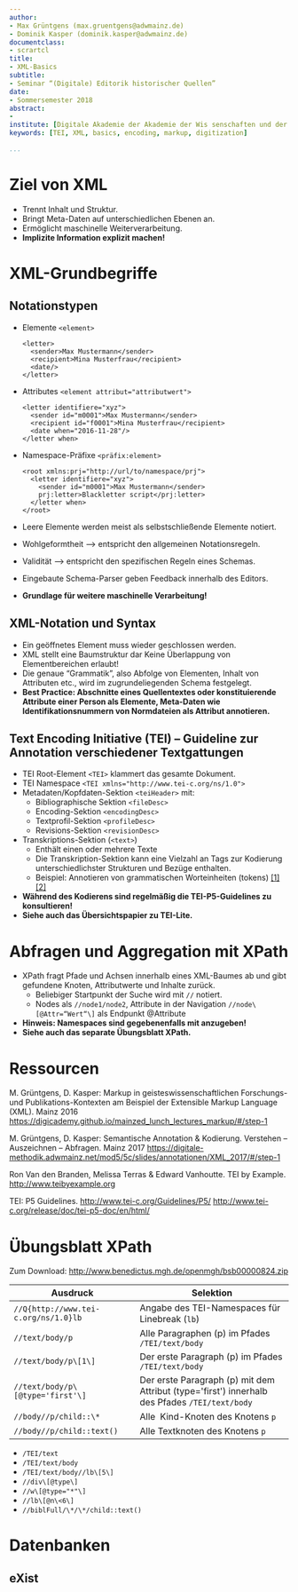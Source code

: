```yaml
---
author:
- Max Grüntgens (max.gruentgens@adwmainz.de)
- Dominik Kasper (dominik.kasper@adwmainz.de)
documentclass:
- scrartcl
title:
- XML-Basics
subtitle:
- Seminar “(Digitale) Editorik historischer Quellen”
date:
- Sommersemester 2018
abstract:
-
institute: [Digitale Akademie der Akademie der Wis senschaften und der Literatur | Mainz ]
keywords: [TEI, XML, basics, encoding, markup, digitization]

...
```


# Ziel von XML

-   Trennt Inhalt und Struktur.
-   Bringt Meta-Daten auf unterschiedlichen Ebenen an.
-   Ermöglicht maschinelle Weiterverarbeitung.
-   **Implizite Information explizit machen!**

# XML-Grundbegriffe
## Notationstypen

- Elemente `<element>`
  ```
  <letter>
    <sender>Max Mustermann</sender>
    <recipient>Mina Musterfrau</recipient>
    <date/>
  </letter>
  ```
- Attributes `<element attribut="attributwert">`
  ```
  <letter identifiere="xyz">
    <sender id="m0001">Max Mustermann</sender>
    <recipient id="f0001">Mina Musterfrau</recipient>
    <date when="2016-11-28"/>
  </letter when>
  ```
- Namespace-Präfixe `<präfix:element>`
  ```
  <root xmlns:prj="http://url/to/namespace/prj">
    <letter identifiere="xyz">
      <sender id="m0001">Max Mustermann</sender>
      prj:letter>Blackletter script</prj:letter>
    </letter when>
  </root>
  ```

-   Leere Elemente werden meist als selbstschließende Elemente notiert.
-   Wohlgeformtheit --> entspricht den allgemeinen Notationsregeln.
-   Validität --> entspricht den spezifischen Regeln eines Schemas.
-   Eingebaute Schema-Parser geben Feedback innerhalb des Editors.
-   **Grundlage für weitere maschinelle Verarbeitung!**

## XML-Notation und Syntax

-   Ein geöffnetes Element muss wieder geschlossen werden.
-   XML stellt eine Baumstruktur dar Keine Überlappung von Elementbereichen erlaubt!
-   Die genaue “Grammatik”, also Abfolge von Elementen, Inhalt von Attributen etc., wird im zugrundeliegenden Schema festgelegt.
-   **Best Practice: Abschnitte eines Quellentextes oder konstituierende Attribute einer Person als Elemente, Meta-Daten wie Identifikationsnummern von Normdateien als Attribut annotieren.**

## Text Encoding Initiative (TEI) – Guideline zur Annotation verschiedener Textgattungen

-   TEI Root-Element `<TEI>` klammert das gesamte Dokument.
-   TEI Namespace `<TEI xmlns="http://www.tei-c.org/ns/1.0">`
-   Metadaten/Kopfdaten-Sektion `<teiHeader>` mit:
    -   Bibliographische Sektion `<fileDesc>`
    -   Encoding-Sektion `<encodingDesc>`
    -   Textprofil-Sektion `<profileDesc>`
    -   Revisions-Sektion `<revisionDesc>`
-   Transkriptions-Sektion (`<text>`)
    -   Enthält einen oder mehrere Texte
    -   Die Transkription-Sektion kann eine Vielzahl an Tags zur Kodierung unterschiedlichster Strukturen und Bezüge enthalten.
    -   Beispiel: Annotieren von grammatischen Worteinheiten (tokens) [[1]](http://www.tei-c.org/release/doc/tei-p5-doc/en/html/ref-w.html)[[2]](http://www.tei-c.org/release/doc/tei-p5-doc/en/html/examples-w.html)
-   **Während des Kodierens sind regelmäßig die TEI-P5-Guidelines zu konsultieren!**
-   **Siehe auch das Übersichtspapier zu TEI-Lite.**

# Abfragen und Aggregation mit XPath

-   XPath fragt Pfade und Achsen innerhalb eines XML-Baumes ab und gibt gefundene Knoten, Attributwerte und Inhalte zurück.
    -   Beliebiger Startpunkt der Suche wird mit `//` notiert.
    -   Nodes als `//node1/node2`, Attribute in der Navigation `//node\[@Attr=“Wert“\]` als Endpunkt @Attribute
-   **Hinweis: Namespaces sind gegebenenfalls mit anzugeben!**
-   **Siehe auch das separate Übungsblatt XPath.**

# Ressourcen

M. Grüntgens, D. Kasper: Markup in geisteswissenschaftlichen Forschungs- und Publikations-Kontexten am Beispiel der Extensible Markup Language (XML). Mainz 2016 <https://digicademy.github.io/mainzed_lunch_lectures_markup/#/step-1>

M. Grüntgens, D. Kasper: Semantische Annotation & Kodierung. Verstehen – Auszeichnen – Abfragen. Mainz 2017 <https://digitale-methodik.adwmainz.net/mod5/5c/slides/annotationen/XML_2017/#/step-1>

Ron Van den Branden, Melissa Terras & Edward Vanhoutte. TEI by Example. <http://www.teibyexample.org>

TEI: P5 Guidelines. <http://www.tei-c.org/Guidelines/P5/> <http://www.tei-c.org/release/doc/tei-p5-doc/en/html/>

# Übungsblatt XPath

Zum Download: <http://www.benedictus.mgh.de/openmgh/bsb00000824.zip>

| Ausdruck                           | Selektion                                                                                   |
|------------------------------------|---------------------------------------------------------------------------------------------|
| `//Q{http://www.tei-c.org/ns/1.0}lb` | Angabe des TEI-Namespaces für Linebreak (`lb`)                                                |
| `//text/body/p`                      | Alle Paragraphen (p) im Pfades `/TEI/text/body`                                               |
| `//text/body/p\[1\]`               | Der erste Paragraph (p) im Pfades `/TEI/text/body`                                            |
| `//text/body/p\[@type='first'\]`     | Der erste Paragraph (p) mit dem Attribut (type='first') innerhalb des Pfades `/TEI/text/body` |
| `//body//p/child::\*`                | Alle  Kind-Knoten des Knotens `p`                                                             |
| `//body//p/child::text()`            | Alle Textknoten des Knotens `p`                                                               |

-   `/TEI/text`
-   `/TEI/text/body`
-   `/TEI/text/body//lb\[5\]`
-   `//div\[@type\]`
-   `//w\[@type="*"\]`
-   `//lb\[@n\<6\]`
-   `//biblFull/\*/\*/child::text()`


# Datenbanken

## eXist
